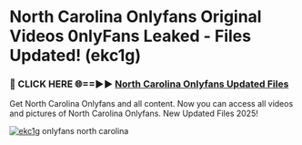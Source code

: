 # North Carolina Onlyfans Original Videos 0nlyFans Leaked - Files Updated! (ekc1g)

<h3>🔴 CLICK HERE 🌐==►► <a href="https://tinyurl.com/2wckxsce" rel="nofollow">North Carolina Onlyfans Updated Files</a></h3>

Get North Carolina Onlyfans and all content. Now you can access all videos and pictures of North Carolina Onlyfans. New Updated Files 2025!

[![ekc1g](https://i.imgur.com/AFduVYN.gif)](https://tinyurl.com/2wckxsce)
onlyfans north carolina